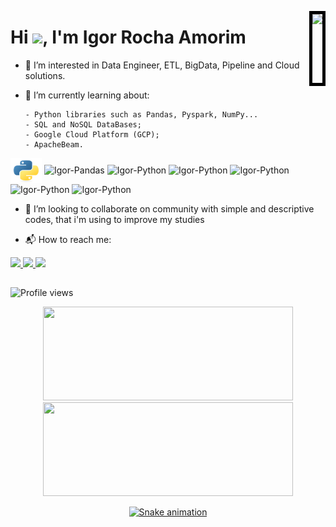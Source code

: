 <!--- Header --->
<img src="https://user-images.githubusercontent.com/114179416/191822394-7bf8e160-54b5-4a45-bbc8-0f4d3e470b14.png" 
     align="right" 
     height="110em" 
     style="border:5px solid black"/>
<h1 align="left">Hi <img src="https://raw.githubusercontent.com/kaueMarques/kaueMarques/master/hi.gif" height="35px">, I'm Igor Rocha Amorim</h1>

- 👀 I’m interested in Data Engineer, ETL, BigData, Pipeline and Cloud solutions.</p>

- 🌱 I’m currently learning about: 

      - Python libraries such as Pandas, Pyspark, NumPy...
      - SQL and NoSQL DataBases;
      - Google Cloud Platform (GCP);
      - ApacheBeam.
       

<div>
  <img src="https://raw.githubusercontent.com/devicons/devicon/master/icons/python/python-original.svg"
       align="center" 
       alt="Igor-Python" 
       height="40" 
       width="50"
       >
  <img src="https://pandas.pydata.org/static/img/pandas_secondary_white.svg" 
       align="center" 
       alt="Igor-Pandas" 
       height="40" 
       width="60"
       >
  <img src="https://www.gktcs.in/static/images/course-img/advancePySpark.png" 
       align="center" 
       alt="Igor-Python" 
       height="40" 
       width="90"/>
  <img src="https://umangsoftware.com/wp-content/uploads/2020/05/MongoDB-logo.png" 
       align="center" 
       alt="Igor-Python" 
       height="40" 
       width="90"/>
  <img src="https://cdn-icons-png.flaticon.com/512/3161/3161158.png" 
       align="center" 
       alt="Igor-Python" 
       height="40" 
       width="35"/>
  <img src="https://logodownload.org/wp-content/uploads/2021/06/google-cloud-logo-1.png"
       align="center" 
       alt="Igor-Python" 
       height="40" 
       width="70"
       >
  <img src="https://beam.apache.org/images/logos/full-color/name-bottom/beam-logo-full-color-name-bottom-1000.png" 
       align="center" 
       alt="Igor-Python" 
       height="40" 
       width="40"/>
</div>   

- 🌆 I’m looking to collaborate on community with simple and descriptive codes, that i'm using to improve my studies

- 📬 How to reach me: 
<div>
     <a href = "mailto:igor.amorim.182@outlook.com" target="_blank">
     <img src="https://img.shields.io/badge/-Email-7289DA?style=plastic&logo=Mail.Ru&logoColor=white">
     </a>
     <a href = "https://www.cloudskillsboost.google/public_profiles/fa5a4cbf-3179-4680-9a30-b23653fd16f6" target="_blank">
     <img src="https://img.shields.io/badge/-GCP Profile-%23333?style=plastic&logo=Google Cloud&logoColor=white">
     </a>
     <a href="https://www.linkedin.com/in/igor-rocha-amorim-70531252/" target="_blank">
     <img src="https://img.shields.io/badge/-LinkedIn-%230077B5?style=plastic&logo=linkedin&logoColor=white" target="_blank">
     </a>
</div>   

## 

<p align="left"> 
     <img src="https://komarev.com/ghpvc/?username=Igor-R-Amorim&color=blue" alt="Profile views" /> 
</p> 
<div align="center">
  <a href="https://github.com/Igor-R-Amorim">
  <img width="400em" height="150em" 
   src="https://github-readme-stats.vercel.app/api?username=Igor-R-Amorim&show_icons=true&theme=tokyonight&include_all_commits=true&count_private=true"
  />
  <img width="400em" height="150em" 
   src="https://github-readme-stats.vercel.app/api/top-langs/?username=Igor-R-Amorim&layout=compact&langs_count=7&theme=tokyonight"
  />

  ![Snake animation](https://github.com/Igor-R-Amorim/Igor-R-Amorim/blob/output/github-contribution-grid-snake.svg)
</div>


